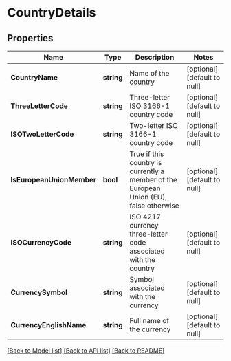 # CountryDetails

## Properties
Name | Type | Description | Notes
------------ | ------------- | ------------- | -------------
**CountryName** | **string** | Name of the country | [optional] [default to null]
**ThreeLetterCode** | **string** | Three-letter ISO 3166-1 country code | [optional] [default to null]
**ISOTwoLetterCode** | **string** | Two-letter ISO 3166-1 country code | [optional] [default to null]
**IsEuropeanUnionMember** | **bool** | True if this country is currently a member of the European Union (EU), false otherwise | [optional] [default to null]
**ISOCurrencyCode** | **string** | ISO 4217 currency three-letter code associated with the country | [optional] [default to null]
**CurrencySymbol** | **string** | Symbol associated with the currency | [optional] [default to null]
**CurrencyEnglishName** | **string** | Full name of the currency | [optional] [default to null]

[[Back to Model list]](../README.md#documentation-for-models) [[Back to API list]](../README.md#documentation-for-api-endpoints) [[Back to README]](../README.md)


